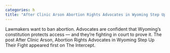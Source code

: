 ```yaml
---
categories: h
title: "After Clinic Arson Abortion Rights Advocates in Wyoming Step Up Their Fight"
---
```

Lawmakers want to ban abortion. Advocates are confident that Wyoming’s constitution protects access — and they’re fighting in court to prove it.
The post After Clinic Arson, Abortion Rights Advocates in Wyoming Step Up Their Fight appeared first on The Intercept.

